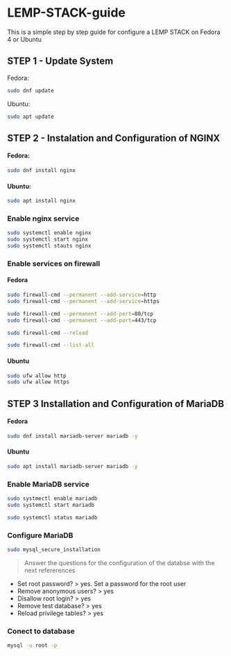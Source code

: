 # LEMP-STACK-guide
This is a simple step by step guide for configure a LEMP STACK on Fedora 4 or Ubuntu

## STEP 1 - Update System

Fedora:  
```bash
sudo dnf update
```

Ubuntu:  
```bash
sudo apt update
```

## STEP 2 - Instalation and Configuration of NGINX

#### Fedora: 
```bash
sudo dnf install nginx
```

#### Ubuntu:  
```bash
sudo apt install nginx
```

### Enable nginx service

```bash
sudo systemctl enable nginx  
sudo systemctl start nginx  
sudo systemctl stauts nginx
```
### Enable services on firewall

#### Fedora 
```bash
sudo firewall-cmd --permanent --add-service=http  
sudo firewall-cmd --permanent --add-service=https  
```
```bash
sudo firewall-cmd --permanent --add-port=80/tcp
sudo firewall-cmd --permanent --add-port=443/tcp  
```
```bash
sudo firewall-cmd --reload

sudo firewall-cmd --list-all
```

#### Ubuntu
```bash
sudo ufw allow http  
sudo ufw allow https  
```


## STEP 3 Installation and Configuration of MariaDB

#### Fedora  
```bash
sudo dnf install mariadb-server mariadb -y
```

#### Ubuntu
```bash
sudo apt install mariadb-server mariadb -y
```

### Enable MariaDB service

```bash
sudo systmectl enable mariadb
sudo systemctl start mariadb

sudo systemctl status mariadb
```

### Configure MariaDB

```bash
sudo mysql_secure_installation
```

> Answer the questions for the configuration of the databse with the next refererences

* Set root password? > yes. Set a password for the root user
* Remove anonymous users? > yes
* Disallow root login? > yes
* Remove test database? > yes
* Reload privilege tables? > yes

### Conect to database
```bash 
mysql -u root -p
```




